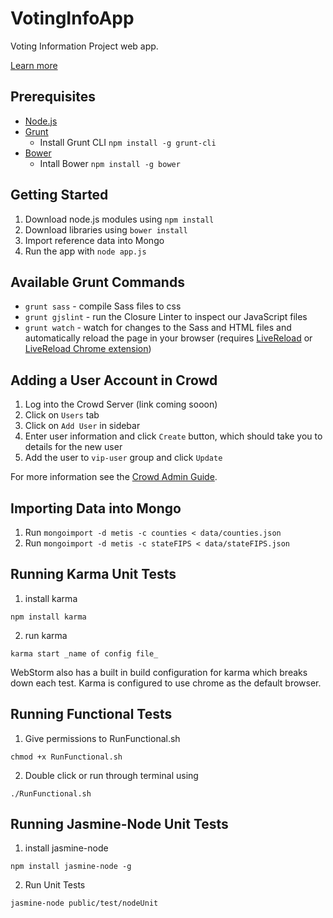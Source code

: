 VotingInfoApp
=============

Voting Information Project web app.  

[Learn more](https://votinginfoproject.org/)

## Prerequisites

* [Node.js](http://nodejs.org)
* [Grunt](http://gruntjs.com)
    * Install Grunt CLI `npm install -g grunt-cli`
* [Bower](http://bower.io)
    * Intall Bower `npm install -g bower`

## Getting Started

1. Download node.js modules using `npm install`
2. Download libraries using `bower install`
3. Import reference data into Mongo
4. Run the app with `node app.js`

## Available Grunt Commands

* `grunt sass` - compile Sass files to css
* `grunt gjslint` - run the Closure Linter to inspect our JavaScript files
* `grunt watch` - watch for changes to the Sass and HTML files and automatically reload the page in your browser (requires [LiveReload](http://livereload.com/) or [LiveReload Chrome extension](https://chrome.google.com/webstore/detail/livereload/jnihajbhpnppcggbcgedagnkighmdlei?hl=en))

## Adding a User Account in Crowd

1. Log into the Crowd Server (link coming sooon)
2. Click on `Users` tab
3. Click on `Add User` in sidebar
4. Enter user information and click `Create` button, which should take you to details for the new user
5. Add the user to `vip-user` group and click `Update`

For more information see the [Crowd Admin Guide](https://confluence.atlassian.com/display/CROWD/Crowd+Administration+Guide).

## Importing Data into Mongo

1. Run `mongoimport -d metis -c counties < data/counties.json`
2. Run `mongoimport -d metis -c stateFIPS < data/stateFIPS.json`

## Running Karma Unit Tests

1. install karma
```
npm install karma
```
2. run karma
```
karma start _name of config file_
```

WebStorm also has a built in build configuration for karma which breaks down each test.
Karma is configured to use chrome as the default browser.

## Running Functional Tests

1. Give permissions to RunFunctional.sh
```
chmod +x RunFunctional.sh
```
2. Double click or run through terminal using
```
./RunFunctional.sh
```

## Running Jasmine-Node Unit Tests

1. install jasmine-node
```
npm install jasmine-node -g
```
2. Run Unit Tests
```
jasmine-node public/test/nodeUnit
```
